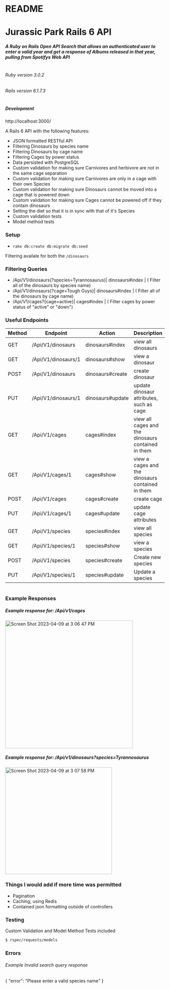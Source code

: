 
# README

# Jurassic Park Rails 6 API
##### A Ruby on Rails Open API Search that allows an authenticated user to enter a valid year and get a response of Albums released in that year, pulling from Spotifys Web API
#

###### Ruby version 3.0.2
###### Rails version  6.1.7.3
#

##### Development 
http://localhost:3000/


A Rails 6 API with the following features:
  - JSON formatted RESTful API 
  - Filtering Dinosaurs by species name
  - Filtering Dinosaurs by cage name
  - Filtering Cages by power status
  - Data persisted with PostgreSQL
  - Custom validation for making sure Carnivores and herbivore are not in the same cage separation
  - Custom validation for making sure Carnivores are only in a cage with their own Species
  - Custom validation for making sure Dinosaurs cannot be moved into a cage that is powered down
  - Custom validation for making sure Cages cannot be powered off if they contain dinosaurs
  - Setting the diet so that it is in sync with that of it's Species
  - Custom validation tests
  - Model method tests
 
    

### Setup
 - `rake db:create db:migrate db:seed`

Filtering availale for both the `/dinosaurs`

### Filtering Queries
- /Api/V1/dinosaurs{?species=Tyrannosaurus}| dinosaurs#index |  ( Filter all of the dinosaurs by species name)
- /Api/V1/dinosaurs{?cage=Tough Guys}| dinosaurs#index |   ( Filter all of the dinosaurs by cage name)
- /Api/V1/cages?{cage=active}| cages#index |   ( Filter cages by power status of "active" or "down")



### Useful Endpoints

| Method | Endpoint | Action  | Description |
| ----- | ------ | ----- | ----------  | 
| GET |  /Api/V1/dinosaurs | dinosaurs#index| view all dinosaurs
| GET |  /Api/V1/dinosaurs/1 | dinosaurs#show| view a dinosaur
| POST |  /Api/V1/dinosaurs | dinosaurs#create| create dinosaur
| PUT |  /Api/V1/dinosaurs/1 | dinosaurs#update| update dinosaur attributes, such as cage
| GET |  /Api/V1/cages | cages#index| view all cages and the dinosaurs contained in them
| GET |  /Api/V1/cages/1 | cages#show| view a cages and the dinosaurs contained in them
| POST |  /Api/V1/cages | cages#create| create cage
| PUT |  /Api/V1/cages/1 | cages#update| update cage attributes
| GET |  /Api/V1/species | species#index| view all species 
| GET |  /Api/V1/species/1 | species#show| view a species
| POST |  /Api/V1/species | species#create| Create new species
| PUT |  /Api/V1/species/1 | species#update| Update a species



#
### Example Responses

##### Example response for: /Api/v1/cages

<img width="403" alt="Screen Shot 2023-04-09 at 3 06 47 PM" src="https://user-images.githubusercontent.com/9825044/230796531-9567c480-ed42-4651-b764-d3be326a083f.png">


##### Example response for: /Api/v1/dinosaurs?species=Tyrannosaurus

<img width="337" alt="Screen Shot 2023-04-09 at 3 07 58 PM" src="https://user-images.githubusercontent.com/9825044/230796568-ed1f7aaf-68d8-42d4-92ef-5118cdbc8cc5.png">


### Things I would add if more time was permitted
  - Pagination 
  - Caching, using Redis
  - Contained json formatting outside of controllers

  

### Testing

Custom Validation and Model Method Tests included 
```sh
$ rspec/requests/models
```

###  Errors
###### Example Invalid search query response
{
    "error": "Please enter a valid species name"
}
#

